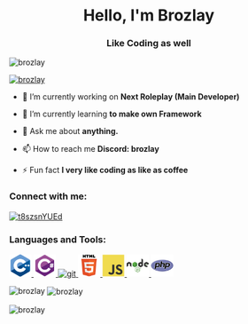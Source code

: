 <h1 align="center">Hello, I'm Brozlay</h1>
<h3 align="center">Like Coding as well</h3>

<p align="left"> <img src="https://komarev.com/ghpvc/?username=brozlay&label=Profile%20views&color=0e75b6&style=flat" alt="brozlay" /> </p>

<p align="left"> <a href="https://github.com/ryo-ma/github-profile-trophy"><img src="https://github-profile-trophy.vercel.app/?username=brozlay" alt="brozlay" /></a> </p>

- 🔭 I’m currently working on **Next Roleplay (Main Developer)**

- 🌱 I’m currently learning **to make own Framework**

- 💬 Ask me about **anything.**

- 📫 How to reach me **Discord: brozlay**

- ⚡ Fun fact **I very like coding as like as coffee**

<h3 align="left">Connect with me:</h3>
<p align="left">
<a href="https://discord.gg/t8szsnYUEd" target="blank"><img align="center" src="https://raw.githubusercontent.com/rahuldkjain/github-profile-readme-generator/master/src/images/icons/Social/discord.svg" alt="t8szsnYUEd" height="30" width="40" /></a>
</p>

<h3 align="left">Languages and Tools:</h3>
<p align="left"> <a href="https://www.w3schools.com/cpp/" target="_blank" rel="noreferrer"> <img src="https://raw.githubusercontent.com/devicons/devicon/master/icons/cplusplus/cplusplus-original.svg" alt="cplusplus" width="40" height="40"/> </a> <a href="https://www.w3schools.com/cs/" target="_blank" rel="noreferrer"> <img src="https://raw.githubusercontent.com/devicons/devicon/master/icons/csharp/csharp-original.svg" alt="csharp" width="40" height="40"/> </a> <a href="https://git-scm.com/" target="_blank" rel="noreferrer"> <img src="https://www.vectorlogo.zone/logos/git-scm/git-scm-icon.svg" alt="git" width="40" height="40"/> </a> <a href="https://www.w3.org/html/" target="_blank" rel="noreferrer"> <img src="https://raw.githubusercontent.com/devicons/devicon/master/icons/html5/html5-original-wordmark.svg" alt="html5" width="40" height="40"/> </a> <a href="https://developer.mozilla.org/en-US/docs/Web/JavaScript" target="_blank" rel="noreferrer"> <img src="https://raw.githubusercontent.com/devicons/devicon/master/icons/javascript/javascript-original.svg" alt="javascript" width="40" height="40"/> </a> <a href="https://nodejs.org" target="_blank" rel="noreferrer"> <img src="https://raw.githubusercontent.com/devicons/devicon/master/icons/nodejs/nodejs-original-wordmark.svg" alt="nodejs" width="40" height="40"/> </a> <a href="https://www.php.net" target="_blank" rel="noreferrer"> <img src="https://raw.githubusercontent.com/devicons/devicon/master/icons/php/php-original.svg" alt="php" width="40" height="40"/> </a> </p>

<p><img align="left" src="https://github-readme-stats.vercel.app/api/top-langs?username=brozlay&show_icons=true&locale=en&layout=compact" alt="brozlay" /></p>

<p>&nbsp;<img align="center" src="https://github-readme-stats.vercel.app/api?username=brozlay&show_icons=true&locale=en" alt="brozlay" /></p>

<p><img align="center" src="https://github-readme-streak-stats.herokuapp.com/?user=brozlay&" alt="brozlay" /></p>
